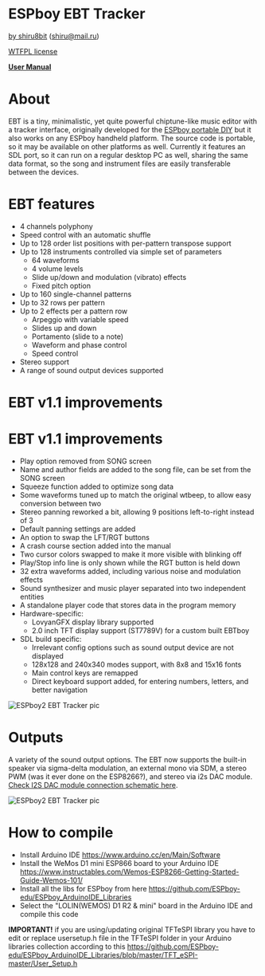 # ESPboy EBT Tracker
[by shiru8bit](https://shiru.untergrund.net) (shiru@mail.ru) 

[WTFPL license](https://ru.wikipedia.org/wiki/WTFPL)

**[User Manual](https://github.com/ESPboy-edu/ESPboy_EBT_Tracker/blob/main/EBT%20-%20ESPboy%20tracker.pdf?raw=true)**

# About

EBT is a tiny, minimalistic, yet quite powerful chiptune-like music editor with a tracker interface, originally developed for the [ESPboy portable DIY](www.espboy.com) but it also works on any ESPboy handheld platform.
The source code is portable, so it may be available on other platforms as well. Currently it features an SDL port, so it can run on a regular desktop PC as well, sharing the same data format, so the song and instrument files are easily transferable between the devices.

# EBT features
- 4 channels polyphony
- Speed control with an automatic shuffle
- Up to 128 order list positions with per-pattern transpose support
- Up to 128 instruments controlled via simple set of parameters
    - 64 waveforms
    - 4 volume levels
    - Slide up/down and modulation (vibrato) effects
    - Fixed pitch option
- Up to 160 single-channel patterns
- Up to 32 rows per pattern
- Up to 2 effects per a pattern row
    - Arpeggio with variable speed
    - Slides up and down
    - Portamento (slide to a note)
    - Waveform and phase control
    - Speed control
- Stereo support
- A range of sound output devices supported

# EBT v1.1 improvements

# EBT v1.1 improvements
- Play option removed from SONG screen
- Name and author fields are added to the song file, can be set from the SONG screen
- Squeeze function added to optimize song data
- Some waveforms tuned up to match the original wtbeep, to allow easy conversion
between two
- Stereo panning reworked a bit, allowing 9 positions left-to-right instead of 3
- Default panning settings are added
- An option to swap the LFT/RGT buttons
- A crash course section added into the manual
- Two cursor colors swapped to make it more visible with blinking off
- Play/Stop info line is only shown while the RGT button is held down
- 32 extra waveforms added, including various noise and modulation effects
- Sound synthesizer and music player separated into two independent entities
- A standalone player code that stores data in the program memory
- Hardware-specific:
    - LovyanGFX display library supported
    - 2.0 inch TFT display support (ST7789V) for a custom built EBTboy
- SDL build specific:
    - Irrelevant config options such as sound output device are not displayed
    - 128x128 and 240x340 modes support, with 8x8 and 15x16 fonts
    - Main control keys are remapped
    - Direct keyboard support added, for entering numbers, letters, and better
navigation


![ESPboy2 EBT Tracker pic](https://github.com/ESPboy-edu/ESPboy_EBT_Tracker/blob/main/ESPboy2_EBT_Tracker_look.png?raw=true)

# Outputs

A variety of the sound output options. The EBT now supports the built-in speaker via sigma-delta modulation, an external mono via SDM, a stereo PWM (was it ever done on the ESP8266?), and stereo via i2s DAC module. [Check I2S DAC module connection schematic here](https://github.com/ESPboy-edu/ESPboy_PT3Play).

![ESPboy2 EBT Tracker pic](https://github.com/ESPboy-edu/ESPboy_EBT_Tracker/blob/main/ebttrackeroutputs.png?raw=true)

# How to compile
  - Install Arduino IDE https://www.arduino.cc/en/Main/Software
  - Install the WeMos D1 mini ESP866 board to your Arduino IDE https://www.instructables.com/Wemos-ESP8266-Getting-Started-Guide-Wemos-101/
  - Install all the libs for ESPboy from here https://github.com/ESPboy-edu/ESPboy_ArduinoIDE_Libraries
  - Select the "LOLIN(WEMOS) D1 R2 & mini" board in the Arduino IDE and compile this code


**IMPORTANT!**
  if you are using/updating original TFTeSPI library
  you have to edit or replace usersetup.h file in the TFTeSPI folder in your Arduino libraries collection
  according to this https://github.com/ESPboy-edu/ESPboy_ArduinoIDE_Libraries/blob/master/TFT_eSPI-master/User_Setup.h

